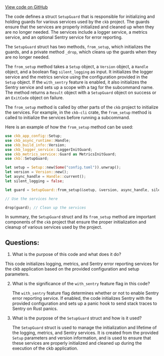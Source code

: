 [View code on GitHub](https://github.com/nervosnetwork/ckb/ckb-bin/src/setup_guard.rs)

The code defines a struct `SetupGuard` that is responsible for initializing and holding guards for various services used by the `ckb` project. The guards ensure that the services are properly initialized and cleaned up when they are no longer needed. The services include a logger service, a metrics service, and an optional Sentry service for error reporting.

The `SetupGuard` struct has two methods, `from_setup`, which initializes the guards, and a private method `_drop`, which cleans up the guards when they are no longer needed.

The `from_setup` method takes a `Setup` object, a `Version` object, a `Handle` object, and a boolean flag `silent_logging` as input. It initializes the logger service and the metrics service using the configuration provided in the `Setup` object. If the `with_sentry` feature is enabled, it also initializes the Sentry service and sets up a scope with a tag for the subcommand name. The method returns a `Result` object with a `SetupGuard` object on success or an `ExitCode` object on failure.

The `from_setup` method is called by other parts of the `ckb` project to initialize the services. For example, in the `ckb-cli` crate, the `from_setup` method is called to initialize the services before running a subcommand.

Here is an example of how the `from_setup` method can be used:

```rust
use ckb_app_config::Setup;
use ckb_async_runtime::Handle;
use ckb_build_info::Version;
use ckb_logger_service::LoggerInitGuard;
use ckb_metrics_service::Guard as MetricsInitGuard;
use ckb::SetupGuard;

let setup = Setup::new(Some("config.toml")).unwrap();
let version = Version::new();
let async_handle = Handle::current();
let silent_logging = false;

let guard = SetupGuard::from_setup(&setup, &version, async_handle, silent_logging).unwrap();

// Use the services here

drop(guard); // Clean up the services
```

In summary, the `SetupGuard` struct and its `from_setup` method are important components of the `ckb` project that ensure the proper initialization and cleanup of various services used by the project.
## Questions: 
 1. What is the purpose of this code and what does it do?
   
   This code initializes logging, metrics, and Sentry error reporting services for the ckb application based on the provided configuration and setup parameters.

2. What is the significance of the `with_sentry` feature flag in this code?
   
   The `with_sentry` feature flag determines whether or not to enable Sentry error reporting service. If enabled, the code initializes Sentry with the provided configuration and sets up a panic hook to send stack traces to Sentry on Rust panics.

3. What is the purpose of the `SetupGuard` struct and how is it used?
   
   The `SetupGuard` struct is used to manage the initialization and lifetime of the logging, metrics, and Sentry services. It is created from the provided `Setup` parameters and version information, and is used to ensure that these services are properly initialized and cleaned up during the execution of the ckb application.